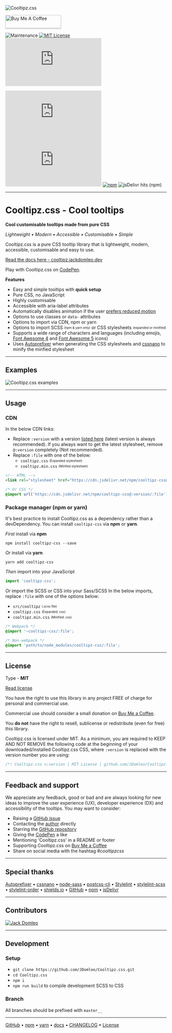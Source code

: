 
![Cooltipz.css](./logo.png "Cooltipz.css logo")

<a href="https://www.buymeacoffee.com/jackdomleo" target="_blank" title="Buy Me A Coffee"><img src="https://www.buymeacoffee.com/assets/img/custom_images/orange_img.png" alt="Buy Me A Coffee" style="height: 41px !important;width: 174px !important;box-shadow: 0px 3px 2px 0px rgba(190, 190, 190, 0.5) !important;-webkit-box-shadow: 0px 3px 2px 0px rgba(190, 190, 190, 0.5) !important;"></a>

![Maintenance](https://img.shields.io/maintenance/yes/2020 "This library is actively being maintained") [![MIT License](https://img.shields.io/badge/License-MIT-important)](https://github.com/JDomleo/Cooltipz.css#license "Read license") [![Brotli size](https://badgen.net/badgesize/brotli/JDomleo/Cooltipz.css/master/cooltipz.min.css)](https://github.com/JDomleo/Cooltipz.css/blob/master/cooltipz.min.css "File size - Brotli")

[![GitHub stars](https://img.shields.io/github/stars/JDomleo/Cooltipz.css?style=social)](https://github.com/JDomleo/Cooltipz.css/stargazers "Total GitHub stars") [![GitHub release (latest by date)](https://img.shields.io/github/v/release/JDomleo/Cooltipz.css?style=social)](https://github.com/JDomleo/Cooltipz.css/releases "Current version/release") [![npm](https://img.shields.io/npm/dt/cooltipz-css?logo=npm&style=social)](https://www.npmjs.com/package/cooltipz-css "Total npm downloads") ![jsDelivr hits (npm)](https://img.shields.io/jsdelivr/npm/hm/cooltipz-css?label=JsDelivr&logo=jsdelivr&style=social "Monthly JsDelivr CDN hits")

---

# Cooltipz.css - Cool tooltips

**Cool customisable tooltips made from pure CSS**

_Lightweight &bull; Modern &bull; Accessible &bull; Customisable &bull; Simple_

Cooltipz.css is a pure CSS tooltip library that is lightweight, modern, accessible, customisable and easy to use.

[Read the docs here - cooltipz.jackdomleo.dev](https://cooltipz.jackdomleo.dev)

Play with Cooltipz.css on [CodePen](https://codepen.io/JackDomleo/pen/mderEeG).

**Features**
- Easy and simple tooltips with **quick setup**
- Pure CSS, no JavaScript
- Highly customisable
- Accessible with aria-label attributes
- Automatically disables animation if the user [prefers reduced motion](https://developer.mozilla.org/en-US/docs/Web/CSS/@media/prefers-reduced-motion?ref=cooltipz.jackdomleo.dev)
- Options to use classes or `data-` attributes
- Options to import via CDN, npm or yarn
- Options to import SCSS <sub><sup>(npm &amp; yarn only)</sup></sub> or CSS stylesheets <sub><sup>(expanded or minified)</sup></sub>
- Supports a wide range of characters and languages (including emojis, [Font Awesome 4](https://fontawesome.com/v4.7.0?ref=cooltipz.jackdomleo.dev) and [Font Awesome 5](https://fontawesome.com?ref=cooltipz.jackdomleo.dev) icons)
- Uses [Autoprefixer](https://github.com/postcss/autoprefixer?ref=cooltipz.jackdomleo.dev) when generating the CSS stylesheets and [cssnano](https://github.com/cssnano/cssnano?ref=cooltipz.jackdomleo.dev) to minify the minfied stylesheet

---

## Examples

![Cooltipz.css examples](./examples.gif)

---

## Usage

### CDN

In the below CDN links:
- Replace `:version` with a version [listed here](https://www.npmjs.com/package/cooltipz-css?activeTab=versions) (latest version is always recommended). If you always want to get the latest stylesheet, remove `@:version` completely (Not recommended).
- Replace `:file` with one of the below:
  - `cooltipz.css` <sub><sup>(Expanded stylesheet)</sup></sub>
  - `cooltipz.min.css` <sub><sup>(Minfied stylesheet)</sup></sub>

```html
<!-- HTML -->
<link rel="stylesheet" href="https://cdn.jsdelivr.net/npm/cooltipz-css@:version/:file" />
```

```css
/* Or CSS */
@import url('https://cdn.jsdelivr.net/npm/cooltipz-css@:version/:file');
```

### Package manager (npm or yarn)

It's best practice to install Cooltipz.css as a dependency rather than a devDependency. You can install `cooltipz-css` via **npm** or **yarn**.

_First_ install via **npm**
```
npm install cooltipz-css --save
```

_Or_ install via **yarn**
```
yarn add cooltipz-css
```

_Then_ import into your JavaScript
```js
import 'cooltipz-css';
```

_Or_ import the SCSS or CSS into your Sass/SCSS
In the below imports, replace `:file` with one of the options below:
- `src/cooltipz` <sub><sup>(.scss file)</sup></sub>
- `cooltipz.css` <sub><sup>(Expanded .css)</sup></sub>
- `cooltipz.min.css` <sub><sup>(Minified .css)</sup></sub>
```scss
/* Webpack */
@import '~cooltipz-css/:file';

/* Non-webpack */
@import 'path/to/node_modules/cooltipz-css/:file';
```

---

## License

Type - **MIT**

[Read license](https://github.com/JDomleo/Cooltipz.css/blob/master/LICENSE)

You have the right to use this library in any project FREE of charge for personal and commercial use.

Commercial use should consider a small donation on [Buy Me a Coffee](https://www.buymeacoffee.com/jackdomleo).

You **do not** have the right to resell, sublicense or redistribute (even for free) this library.

Cooltipz.css is licensed under MIT. As a minimum, you are required to KEEP AND NOT REMOVE the following code at the beginning of your downloaded/installed Cooltipz.css CSS, where `:version` is replaced with the version number you are using:
```css
/*! Cooltipz.css v:version | MIT License | github.com/JDomleo/Cooltipz.css */
```

---

## Feedback and support

We appreciate any feedback, good or bad and are always looking for new ideas to improve the user experience (UX), developer experience (DX) and accessibility of the tooltips. You may want to consider:
- Raising a [GitHub issue](https://github.com/JDomleo/Cooltipz.css/issues)
- Contacting the [author](https://jackdomleo.dev?ref=cooltipz.jackdomleo.dev) directly
- Starring the [GitHub repository](https://github.com/JDomleo/Cooltipz.css)
- Giving the [CodePen](https://codepen.io/JackDomleo/pen/mderEeG) a like
- Mentioning 'Cooltipz.css' in a README or footer
- Supporting Cooltipz.css on [Buy Me a Coffee](https://www.buymeacoffee.com/jackdomleo)
- Share on social media with the hashtag <em>#cooltipzcss</em>

---

## Special thanks

[Autoprefixer](https://github.com/postcss/autoprefixer?ref=cooltipz.jackdomleo.dev "Applying vendor prefixes to the distributed CSS") &bull; [cssnano](https://cssnano.co?ref=cooltipz.jackdomleo.dev "Minifies the minified stylesheet even further") &bull; [node-sass](https://github.com/sass/node-sas?ref=cooltipz.jackdomleo.dev "Compiling source SCSS to CSS") &bull; [postcss-cli](https://github.com/postcss/postcss-cli?ref=cooltipz.jackdomleo.dev "CLI for applying postcss plugins - Autoprefixer, cssnano") &bull; [Stylelint](https://stylelint.io?ref=cooltipz.jackdomleo.dev "Linter for styles") &bull; [stylelint-scss](https://github.com/kristerkari/stylelint-scss?ref=cooltipz.jackdomleo.dev "Plugin for Stylelint specificaly for SCSS") &bull; [stylelint-order](https://github.com/hudochenkov/stylelint-order?ref=cooltipz.jackdomleo.dev "Plugin for Stylelint for ordering CSS properties") &bull; [shields.io](https://shields.io?ref=cooltipz.jackdomleo.dev "Provides the ability to add badges to markdown and HTML") &bull; [GitHub](https://github.com?ref=cooltipz.jackdomleo.dev "Ability for a remote repo") &bull; [npm](https://www.npmjs.com?ref=cooltipz.jackdomleo.dev "npm package") &bull; [jsDelivr](https://www.jsdelivr.com?ref=cooltipz.jackdomleo.dev "CDN for linking to an external stylesheet")

---

## Contributors

[![Jack Domleo](https://contributors-img.web.app/image?repo=JDomleo/Cooltipz.css "Jack Domleo")](https://github.com/JDomleo/Cooltipz.css/graphs/contributors)

---

## Development

### Setup

- `git clone https://github.com/JDomleo/Cooltipz.css.git`
- `cd Cooltipz.css`
- `npm i`
- `npm run build` to compile development SCSS to CSS

### Branch

All branches should be prefixed with `master__`

---

[GitHub](https://github.com/JDomleo/Cooltipz.css "View the GitHub repo and maybe give us a star") &bull; [npm](https://www.npmjs.com/package/cooltipz-css "View Cooltipz.css on npmjs.com") &bull; [yarn](https://yarnpkg.com/package/cooltipz-css "View Cooltipz.css on yarnpkg.com") &bull; [docs](https://cooltipz.jackdomleo.dev "Read the official documentation") &bull; [CHANGELOG](https://github.com/JDomleo/Cooltipz.css/releases "Read all the releases") &bull; [License](https://github.com/JDomleo/Cooltipz.css#license "MIT License")